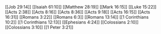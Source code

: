 [[Job 29:14]]
[[Isaiah 61:10]]
[[Matthew 28:19]]
[[Mark 16:15]]
[[Luke 15:22]]
[[Acts 2:38]]
[[Acts 8:16]]
[[Acts 8:36]]
[[Acts 9:18]]
[[Acts 16:15]]
[[Acts 16:31]]
[[Romans 3:22]]
[[Romans 6:3]]
[[Romans 13:14]]
[[1 Corinthians 10:2]]
[[1 Corinthians 12:13]]
[[Ephesians 4:24]]
[[Colossians 2:10]]
[[Colossians 3:10]]
[[1 Peter 3:21]]
